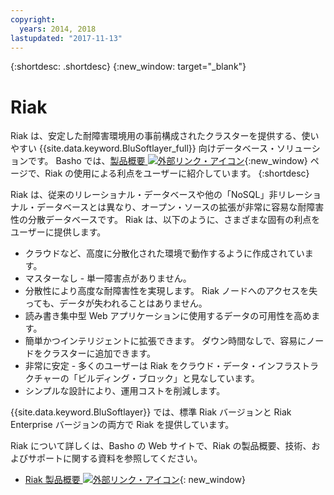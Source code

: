 ```yaml
---
copyright:
  years: 2014, 2018
lastupdated: "2017-11-13"
---
```


{:shortdesc: .shortdesc}
{:new_window: target="_blank"}

# Riak

Riak は、安定した耐障害環境用の事前構成されたクラスターを提供する、使いやすい {{site.data.keyword.BluSoftlayer_full}} 向けデータベース・ソリューションです。 Basho では、[製品概要 ![外部リンク・アイコン](../../icons/launch-glyph.svg "外部リンク・アイコン")](http://basho.com/products/riak-overview/){:new_window} ページで、Riak の使用による利点をユーザーに紹介しています。
{:shortdesc}

Riak は、従来のリレーショナル・データベースや他の「NoSQL」非リレーショナル・データベースとは異なり、オープン・ソースの拡張が非常に容易な耐障害性の分散データベースです。 Riak は、以下のように、さまざまな固有の利点をユーザーに提供します。

* クラウドなど、高度に分散化された環境で動作するように作成されています。
* マスターなし - 単一障害点がありません。
* 分散性により高度な耐障害性を実現します。 Riak ノードへのアクセスを失っても、データが失われることはありません。
* 読み書き集中型 Web アプリケーションに使用するデータの可用性を高めます。
* 簡単かつインテリジェントに拡張できます。 ダウン時間なしで、容易にノードをクラスターに追加できます。
* 非常に安定 - 多くのユーザーは Riak をクラウド・データ・インフラストラクチャーの「ビルディング・ブロック」と見なしています。
* シンプルな設計により、運用コストを削減します。

{{site.data.keyword.BluSoftlayer}} では、標準 Riak バージョンと Riak Enterprise バージョンの両方で Riak を提供しています。

Riak について詳しくは、Basho の Web サイトで、Riak の製品概要、技術、およびサポートに関する資料を参照してください。

* [Riak 製品概要 ![外部リンク・アイコン](../../icons/launch-glyph.svg "外部リンク・アイコン")](http://basho.com/products/riak-overview/){: new_window}

